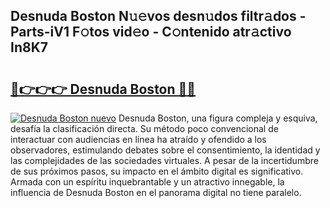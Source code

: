 ## Desnuda Boston N𝚞𝚎vos desn𝚞dos filtr𝚊dos - Parts-iV1 F𝚘tos vid𝚎o - C𝚘ntenido atr𝚊ctivo In8K7

# <h2><a href="http://mb4yyr.tromn.icu/?c=Desnuda+Boston">🔗👉👉👉 Desnuda Boston 🔗🔗</a></h2>

[![Desnuda Boston nuevo](https://i.imgur.com/pEAQMta.gif)](http://mb4yyr.tromn.icu/?c=Desnuda+Boston)
Desnuda Boston, una figura compleja y esquiva, desafía la clasificación directa. Su método poco convencional de interactuar con audiencias en línea ha atraído y ofendido a los observadores, estimulando debates sobre el consentimiento, la identidad y las complejidades de las sociedades virtuales. A pesar de la incertidumbre de sus próximos pasos, su impacto en el ámbito digital es significativo. Armada con un espíritu inquebrantable y un atractivo innegable, la influencia de Desnuda Boston en el panorama digital no tiene paralelo.
